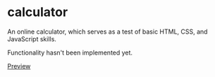 # calculator

An online calculator, which serves as a test of basic HTML, CSS, and JavaScript skills.

Functionality hasn't been implemented yet.

[Preview](https://inferno2332.github.io/calculator/)